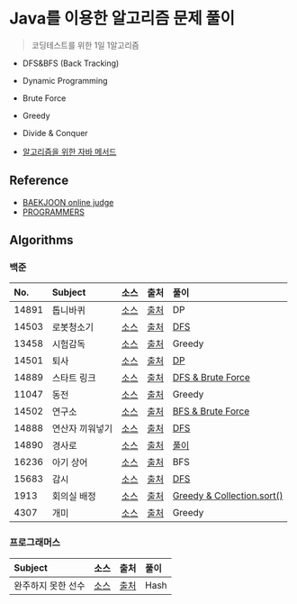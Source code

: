 # Java를 이용한 알고리즘 문제 풀이
> 코딩테스트를 위한 1일 1알고리즘

- DFS&BFS (Back Tracking)
- Dynamic Programming
- Brute Force
- Greedy
- Divide & Conquer

- [알고리즘을 위한 자바 메서드](https://github.com/gaki2745/Algorithm-with-Java/tree/master/JavaCollectionFramework)

## Reference

* [BAEKJOON online judge](https://www.acmicpc.net)
* [PROGRAMMERS](https://programmers.co.kr)


## Algorithms


### 백준

|No.|Subject|소스|출처|풀이|
|:---|:---|:---|:---|:---|
|14891|톱니바퀴|[소스](https://github.com/gaki2745/Algorithm-with-Java/blob/master/BaekJoon_14891/src/BaekJoon_14891.java)|[출처](https://www.acmicpc.net/problem/14891)|DP|
|14503|로봇청소기|[소스](https://github.com/gaki2745/Algorithm-with-Java/blob/master/BaekJoon_14503/src/Main.java)|[출처](https://www.acmicpc.net/problem/14503)|[DFS](https://github.com/gaki2745/Algorithm-with-Java/tree/master/BaekJoon_14503/src)|
|13458|시험감독|[소스](https://github.com/gaki2745/Algorithm-with-Java/blob/master/BaekJoon_13458/src/Main.java)|[출처](https://www.acmicpc.net/problem/13458)|Greedy|
|14501|퇴사|[소스](https://github.com/gaki2745/Algorithm-with-Java/blob/master/BaekJoon_14501/src/Main.java)|[출처](https://www.acmicpc.net/problem/14501)|[DP](https://github.com/gaki2745/Algorithm-with-Java/tree/master/BaekJoon_14501)|
|14889|스타트 링크|[소스](https://github.com/gaki2745/Algorithm-with-Java/blob/master/BaekJoon_14889/src/Main.java)|[출처](https://www.acmicpc.net/problem/14889)|[DFS & Brute Force](https://github.com/gaki2745/Algorithm-with-Java/tree/master/BaekJoon_14889)|
|11047|동전|[소스](https://github.com/gaki2745/Algorithm-with-Java/blob/master/BaekJoon_11047/src/Main.java)|[출처](https://www.acmicpc.net/problem/11047)|Greedy|
|14502|연구소|[소스](https://github.com/gaki2745/Algorithm-with-Java/blob/master/BaekJoon_14502/src/Main.java)|[출처](https://www.acmicpc.net/problem/14502)|[BFS & Brute Force](https://github.com/gaki2745/Algorithm-with-Java/tree/master/BaekJoon_14502)|
|14888|연산자 끼워넣기|[소스](https://github.com/gaki2745/Algorithm-with-Java/blob/master/BaekJoon_14888/src/Main.java)|[출처](https://www.acmicpc.net/problem/14888)|[DFS](https://github.com/gaki2745/Algorithm-with-Java/tree/master/BaekJoon_14888)|
|14890|경사로|[소스](https://github.com/gaki2745/Algorithm-with-Java/blob/master/BaekJoon_14890/src/Main.java)|[출처](https://www.acmicpc.net/problem/14890)|[풀이](https://github.com/gaki2745/Algorithm-with-Java/tree/master/BaekJoon_14890)|
|16236|아기 상어|[소스](https://github.com/gaki2745/Algorithm-with-Java/blob/master/BaekJoon_16236/src/Main.java)|[출처](https://www.acmicpc.net/problem/16236)|BFS|
|15683|감시|[소스](https://github.com/gaki2745/Algorithm-with-Java/blob/master/BaekJoon_15683/src/Main.java)|[출처](https://www.acmicpc.net/problem/15683)|[DFS](https://github.com/gaki2745/Algorithm-with-Java/blob/master/BaekJoon_15683)|
|1913|회의실 배정|[소스](https://github.com/gaki2745/Algorithm-with-Java/blob/master/BaekJoon_1913/src/Main.java)|[출처](https://www.acmicpc.net/problem/1913)|[Greedy & Collection.sort()](https://github.com/gaki2745/Algorithm-with-Java/tree/master/BaekJoon_1931)|
|4307|개미|[소스](https://github.com/gaki2745/Algorithm-with-Java/blob/master/BaekJoon_4307/src/Main.java)|[출처](https://www.acmicpc.net/problem/4307)|Greedy|

### 프로그래머스

|Subject|소스|출처|풀이|
|:---|:---|:---|:---|
|완주하지 못한 선수|[소스](https://github.com/gaki2745/Algorithm-with-Java/blob/master/Programmers_완주하지못한선수/src/Main.java)|[출처](https://programmers.co.kr/learn/courses/30/lessons/42576)|Hash|

